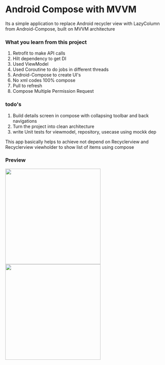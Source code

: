 # Android Compose with MVVM

Its a simple application  to replace Android recycler view with LazyColumn from Android-Compose, built on MVVM architecture

### What you learn from this project
1. Retrofit to make API calls
2. Hilt dependency to get DI
3. Used ViewModel
4. Used Coroutine to do jobs in different threads
5. Android-Compose to create UI's
6. No xml codes 100% compose
7. Pull to refresh
8. Compose Multiple Permission Request

### todo's
1. Build details screen in compose with collapsing toolbar and back navigations 
3. Turn the project into clean architecture
2. write Unit tests for viewmodel, repository, usecase using mockk dep


This app basically helps to achieve not depend on Recyclerview and Recyclerview viewholder to show list of items using compose


### Preview
 
<img src="https://github.com/sureshmaidaragi1919/ComposeLazyColumn/assets/28126457/8035ce47-412a-4d7b-8996-541496d1f27e" width="300">

<img src="https://github.com/sureshmaidaragi1919/ComposeLazyColumn/assets/28126457/6725ed32-5738-4ecd-8ec2-aed717831602" width="300">
